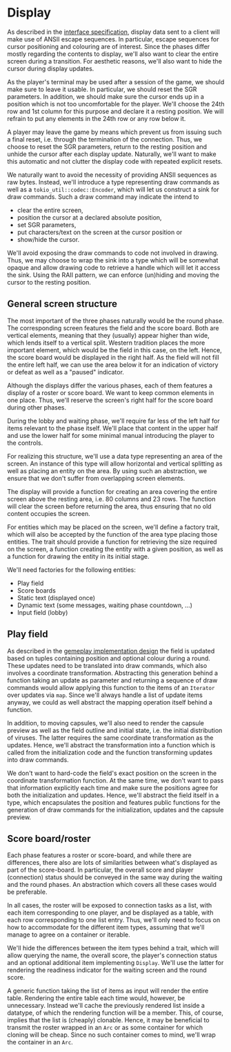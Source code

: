 # Display

As described in the [interface specification](../Interface.md), display data
sent to a client will make use of ANSII escape sequences. In particular, escape
sequences for cursor positioning and colouring are of interest. Since the phases
differ mostly regarding the contents to display, we'll also want to clear the
entire screen during a transition. For aesthetic reasons, we'll also want to
hide the cursor during display updates.

As the player's terminal may be used after a session of the game, we should make
sure to leave it usable. In particular, we should reset the SGR parameters. In
addition, we should make sure the cursor ends up in a position which is not too
uncomfortable for the player. We'll choose the 24th row and 1st column for this
purpose and declare it a resting position. We will refrain to put any elements
in the 24th row or any row below it.

A player may leave the game by means which prevent us from issuing such a final
reset, i.e. through the termination of the connection. Thus, we choose to reset
the SGR parameters, return to the resting position and unhide the cursor after
each display update. Naturally, we'll want to make this automatic and not
clutter the display code with repeated explicit resets.

We naturally want to avoid the necessity of providing ANSII sequences as raw
bytes. Instead, we'll introduce a type representing draw commands as well as a
`tokio_util::codec::Encoder`, which will let us construct a sink for draw
commands. Such a draw command may indicate the intend to

 * clear the entire screen,
 * position the cursor at a declared absolute position,
 * set SGR parameters,
 * put characters/text on the screen at the cursor position or
 * show/hide the cursor.

We'll avoid exposing the draw commands to code not involved in drawing. Thus, we
may choose to wrap the sink into a type which will be somewhat opaque and allow
drawing code to retrieve a handle which will let it access the sink. Using the
RAII pattern, we can enforce (un)hiding and moving the cursor to the resting
position.


## General screen structure

The most important of the three phases naturally would be the round phase. The
corresponding screen features the field and the score board. Both are vertical
elements, meaning that they (usually) appear higher than wide, which lends
itself to a vertical split. Western tradition places the more important element,
which would be the field in this case, on the left. Hence, the score board would
be displayed in the right half. As the field will not fill the entire left half,
we can use the area below it for an indication of victory or defeat as well as
a "paused" indicator.

Although the displays differ the various phases, each of them features a display
of a roster or score board. We want to keep common elements in one place. Thus,
we'll reserve the screen's right half for the score board during other phases.

During the lobby and waiting phase, we'll require far less of the left half for
items relevant to the phase itself. We'll place that content in the upper half
and use the lower half for some minimal manual introducing the player to the
controls.

For realizing this structure, we'll use a data type representing an area of the
screen. An instance of this type will allow horizontal and vertical splitting as
well as placing an entity on the area. By using such an abstraction, we ensure
that we don't suffer from overlapping screen elements.

The display will provide a function for creating an area covering the entire
screen above the resting area, i.e. 80 columns and 23 rows. The function will
clear the screen before returning the area, thus ensuring that no old content
occupies the screen.

For entities which may be placed on the screen, we'll define a factory trait,
which will also be accepted by the function of the area type placing those
entities. The trait should provide a function for retrieving the size required
on the screen, a function creating the entity with a given position, as well as
a function for drawing the entity in its initial stage.

We'll need factories for the following entities:

 * Play field
 * Score boards
 * Static text (displayed once)
 * Dynamic text (some messages, waiting phase countdown, ...)
 * Input field (lobby)


## Play field

As described in the [gemeplay implementation design](Gameplay.md) the field is
updated based on tuples containing position and optional colour during a round.
These updates need to be translated into draw commands, which also involves a
coordinate transformation. Abstracting this generation behind a function taking
an update as parameter and returning a sequence of draw commands would allow
applying this function to the items of an `Iterator` over updates via `map`.
Since we'll always handle a list of update items anyway, we could as well
abstract the mapping operation itself behind a function.

In addition, to moving capsules, we'll also need to render the capsule preview
as well as the field outline and initial state, i.e. the initial distribution of
viruses. The latter requires the same coordinate transformation as the updates.
Hence, we'll abstract the transformation into a function which is called from
the initialization code and the function transforming updates into draw
commands.

We don't want to hard-code the field's exact position on the screen in the
coordinate transformation function. At the same time, we don't want to pass
that information explicitly each time and make sure the positions agree for
both the initialization and updates. Hence, we'll abstract the field itself
in a type, which encapsulates the position and features public functions for
the generation of draw commands for the initialization, updates and the
capsule preview.


## Score board/roster

Each phase features a roster or score-board, and while there are differences,
there also are lots of similarities between what's displayed as part of the
score-board. In particular, the overall score and player (connection) status
should be conveyed in the same way during the waiting and the round phases. An
abstraction which covers all these cases would be preferable.

In all cases, the roster will be exposed to connection tasks as a list, with
each item corresponding to one player, and be displayed as a table, with each
row corresponding to one list entry. Thus, we'll only need to focus on how to
accommodate for the different item types, assuming that we'll manage to agree on
a container or iterable.

We'll hide the differences between the item types behind a trait, which will
allow querying the name, the overall score, the player's connection status and
an optional additional item implementing `Display`. We'll use the latter for
rendering the readiness indicator for the waiting screen and the round score.

A generic function taking the list of items as input will render the entire
table. Rendering the entire table each time would, however, be unnecessary.
Instead we'll cache the previously rendered list inside a datatype, of which
the rendering function will be a member. This, of course, implies that the list
is (cheaply) clonable. Hence, it may be beneficial to transmit the roster
wrapped in an `Arc` or as some container for which cloning will be cheap. Since
no such container comes to mind, we'll wrap the container in an `Arc`.

